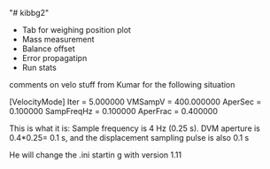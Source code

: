 "# kibbg2" 

* Tab for weighing position plot
* Mass measurement
* Balance offset
* Error propagatipn
* Run stats

comments on velo stuff from Kumar for the following situation

[VelocityMode]
Iter = 5.000000
VMSampV = 400.000000
AperSec = 0.100000
SampFreqHz = 0.100000
AperFrac = 0.400000


This is what it is:
Sample frequency is 4 Hz (0.25 s). DVM aperture is 0.4*0.25= 0.1 s, and the displacement sampling pulse is also 0.1 s

He will change the .ini startin g with version 1.11